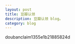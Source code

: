 ```yaml
---
layout: post
title: 豆瓣认领
description: 豆瓣认领 blog。
category: blog
---
```


doubanclaim1355e1b21885824d

